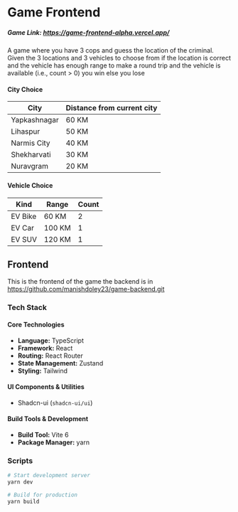 # Game Frontend

##### Game Link: https://game-frontend-alpha.vercel.app/

A game where you have 3 cops and guess the location of the criminal. Given the 3 locations and 3 vehicles to choose from if the location is correct and the vehicle has enough range to make a round trip and the vehicle is available (i.e., count > 0) you win else you lose

#### City Choice

| City         | Distance from current city |
| ------------ | -------------------------- |
| Yapkashnagar | 60 KM                      |
| Lihaspur     | 50 KM                      |
| Narmis City  | 40 KM                      |
| Shekharvati  | 30 KM                      |
| Nuravgram    | 20 KM                      |

#### Vehicle Choice

| Kind    | Range  | Count |
| ------- | ------ | ----- |
| EV Bike | 60 KM  | 2     |
| EV Car  | 100 KM | 1     |
| EV SUV  | 120 KM | 1     |

## Frontend

This is the frontend of the game the backend is in https://github.com/manishdoley23/game-backend.git

### Tech Stack

#### Core Technologies

- **Language:** TypeScript
- **Framework:** React
- **Routing:** React Router
- **State Management:** Zustand
- **Styling:** Tailwind

#### UI Components & Utilities

- Shadcn-ui (`shadcn-ui/ui`)

#### Build Tools & Development

- **Build Tool:** Vite 6
- **Package Manager:** yarn

### Scripts

```bash
# Start development server
yarn dev

# Build for production
yarn build

```
